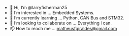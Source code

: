 - 👋 Hi, I’m @larryfisherman25
- 👀 I’m interested in ... Embedded Systems.
- 🌱 I’m currently learning ... Python, CAN Bus and STM32.
- 💞️ I’m looking to collaborate on ... Everything I can.
- 📫 How to reach me ... matheusfgiraldes@gmail.com

<!---
larryfisherman25/larryfisherman25 is a ✨ special ✨ repository because its `README.md` (this file) appears on your GitHub profile.
You can click the Preview link to take a look at your changes.
--->
